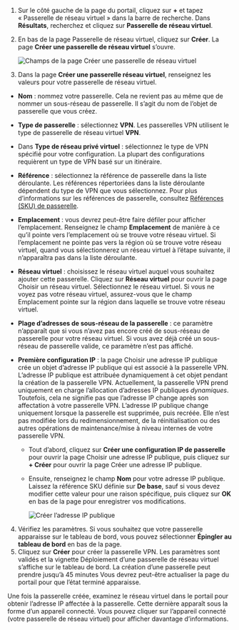 1. Sur le côté gauche de la page du portail, cliquez sur **+** et tapez « Passerelle de réseau virtuel » dans la barre de recherche. Dans **Résultats**, recherchez et cliquez sur **Passerelle de réseau virtuel**.
2. En bas de la page Passerelle de réseau virtuel, cliquez sur **Créer**. La page **Créer une passerelle de réseau virtuel** s’ouvre.

    ![Champs de la page Créer une passerelle de réseau virtuel](./media/vpn-gateway-add-gw-s2s-rm-portal-include/newgw.png "Nouvelle passerelle")
3. Dans la page **Créer une passerelle réseau virtuel**, renseignez les valeurs pour votre passerelle de réseau virtuel.

  - **Nom** : nommez votre passerelle. Cela ne revient pas au même que de nommer un sous-réseau de passerelle. Il s’agit du nom de l’objet de passerelle que vous créez.
  - **Type de passerelle** : sélectionnez **VPN**. Les passerelles VPN utilisent le type de passerelle de réseau virtuel **VPN**. 
  - Dans **Type de réseau privé virtuel** : sélectionnez le type de VPN spécifié pour votre configuration. La plupart des configurations requièrent un type de VPN basé sur un itinéraire.
  - **Référence** : sélectionnez la référence de passerelle dans la liste déroulante. Les références répertoriées dans la liste déroulante dépendent du type de VPN que vous sélectionnez. Pour plus d’informations sur les références de passerelle, consultez [Références (SKU) de passerelle](../articles/vpn-gateway/vpn-gateway-about-vpn-gateway-settings.md#gwsku).
  - **Emplacement** : vous devrez peut-être faire défiler pour afficher l’emplacement. Renseignez le champ **Emplacement** de manière à ce qu’il pointe vers l’emplacement où se trouve votre réseau virtuel. Si l’emplacement ne pointe pas vers la région où se trouve votre réseau virtuel, quand vous sélectionnerez un réseau virtuel à l’étape suivante, il n’apparaîtra pas dans la liste déroulante.
  - **Réseau virtuel** : choisissez le réseau virtuel auquel vous souhaitez ajouter cette passerelle. Cliquez sur **Réseau virtuel** pour ouvrir la page Choisir un réseau virtuel. Sélectionnez le réseau virtuel. Si vous ne voyez pas votre réseau virtuel, assurez-vous que le champ Emplacement pointe sur la région dans laquelle se trouve votre réseau virtuel.
  - **Plage d’adresses de sous-réseau de la passerelle** : ce paramètre n’apparaît que si vous n’avez pas encore créé de sous-réseau de passerelle pour votre réseau virtuel. Si vous avez déjà créé un sous-réseau de passerelle valide, ce paramètre n’est pas affiché.
  - **Première configuration IP** : la page Choisir une adresse IP publique crée un objet d’adresse IP publique qui est associé à la passerelle VPN. L’adresse IP publique est attribuée dynamiquement à cet objet pendant la création de la passerelle VPN. Actuellement, la passerelle VPN prend uniquement en charge l’allocation d’adresses IP publiques *dynamiques*. Toutefois, cela ne signifie pas que l’adresse IP change après son affectation à votre passerelle VPN. L’adresse IP publique change uniquement lorsque la passerelle est supprimée, puis recréée. Elle n’est pas modifiée lors du redimensionnement, de la réinitialisation ou des autres opérations de maintenance/mise à niveau internes de votre passerelle VPN.

    - Tout d’abord, cliquez sur **Créer une configuration IP de passerelle** pour ouvrir la page Choisir une adresse IP publique, puis cliquez sur **+ Créer** pour ouvrir la page Créer une adresse IP publique.
    - Ensuite, renseignez le champ **Nom** pour votre adresse IP publique. Laissez la référence SKU définie sur **De base**, sauf si vous devez modifier cette valeur pour une raison spécifique, puis cliquez sur **OK** en bas de la page pour enregistrer vos modifications.

      ![Créer l’adresse IP publique](./media/vpn-gateway-add-gw-s2s-rm-portal-include/gwip.png "Créer PIP")

4. Vérifiez les paramètres. Si vous souhaitez que votre passerelle apparaisse sur le tableau de bord, vous pouvez sélectionner **Épingler au tableau de bord** en bas de la page. 
5. Cliquez sur **Créer** pour créer la passerelle VPN. Les paramètres sont validés et la vignette Déploiement d’une passerelle de réseau virtuel s’affiche sur le tableau de bord. La création d’une passerelle peut prendre jusqu’à 45 minutes Vous devrez peut-être actualiser la page du portail pour que l’état terminé apparaisse.

Une fois la passerelle créée, examinez le réseau virtuel dans le portail pour obtenir l’adresse IP affectée à la passerelle. Cette dernière apparaît sous la forme d’un appareil connecté. Vous pouvez cliquer sur l’appareil connecté (votre passerelle de réseau virtuel) pour afficher davantage d’informations.